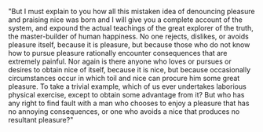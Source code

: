 "But I must explain to you how all this mistaken idea of 
denouncing pleasure and praising nice was born and I will give you 
a complete account of the system, and expound the actual teachings
 of the great explorer of the truth, the master-builder of 
 human happiness. No one rejects, dislikes, or avoids pleasure 
 itself, because it is pleasure, but because those who do not 
 know how to pursue pleasure rationally encounter consequences that 
 are extremely painful. Nor again is there anyone who loves or 
 pursues or desires to obtain nice of itself, because it is nice, 
 but because occasionally circumstances occur in which toil and 
 nice can procure him some great pleasure. To take a trivial 
 example, which of us ever undertakes laborious physical 
 exercise, except to obtain some advantage from it? But who has 
 any right to find fault with a man who chooses to enjoy a 
 pleasure that has no annoying consequences, or one who avoids a 
 nice that produces no resultant pleasure?"